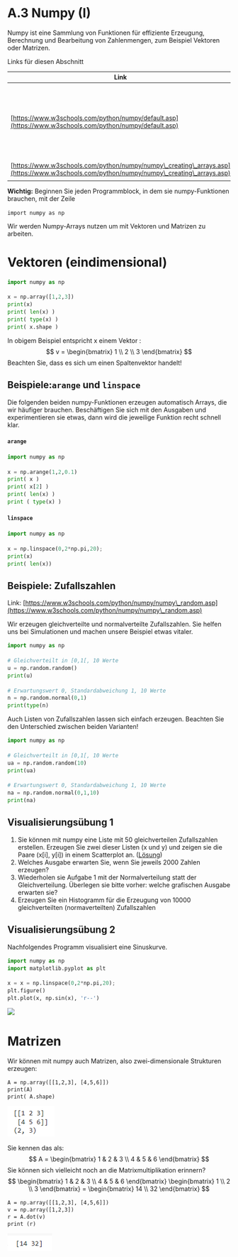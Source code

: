 # A.3 Numpy (I)

Numpy ist eine Sammlung von Funktionen für effiziente Erzeugung, Berechnung und Bearbeitung von Zahlenmengen, zum Beispiel Vektoren oder Matrizen. &#x20;

Links für diesen Abschnitt

| Link                                                                                                                                     | Beschreibung                                                                                                  |
| ---------------------------------------------------------------------------------------------------------------------------------------- | ------------------------------------------------------------------------------------------------------------- |
| [https://www.w3schools.com/python/numpy/default.asp](https://www.w3schools.com/python/numpy/default.asp)                                 | Eine umfangreiche, langsame Einführung. Wir brauchen davon aber nur, was in in diesem Script behandelt wird.  |
| [https://www.w3schools.com/python/numpy/numpy\_creating\_arrays.asp](https://www.w3schools.com/python/numpy/numpy\_creating\_arrays.asp) | arange                                                                                                        |
|                                                                                                                                          |                                                                                                               |

**Wichtig:** Beginnen Sie jeden Programmblock, in dem sie numpy-Funktionen brauchen, mit der Zeile

`import numpy as np`

Wir werden Numpy-Arrays nutzen um mit Vektoren und Matrizen zu arbeiten.

# Vektoren (eindimensional)

```python
import numpy as np

x = np.array([1,2,3])
print(x)
print( len(x) )
print( type(x) )
print( x.shape )
```

In obigem Beispiel entspricht x einem Vektor :
$$
v = \begin{bmatrix} 1 \\ 2  \\ 3  \end{bmatrix}
$$
Beachten Sie, dass es sich um einen Spaltenvektor handelt! 

## Beispiele:`arange` und  `linspace`

Die folgenden beiden numpy-Funktionen erzeugen automatisch Arrays, die wir häufiger brauchen. Beschäftigen Sie sich mit den Ausgaben und experimentieren sie etwas, dann wird die jeweilige Funktion recht schnell klar.

#### `arange`

```python
import numpy as np

x = np.arange(1,2,0.1)
print( x )
print( x[2] )
print( len(x) )
print ( type(x) )
```

####  `linspace`

```python
import numpy as np

x = np.linspace(0,2*np.pi,20);
print(x)
print( len(x))
```

## Beispiele: Zufallszahlen

Link: [https://www.w3schools.com/python/numpy/numpy\_random.asp](https://www.w3schools.com/python/numpy/numpy\_random.asp)

Wir erzeugen gleichverteilte und normalverteilte Zufallszahlen. Sie helfen uns bei Simulationen und machen unsere Beispiel etwas vitaler.

```python
import numpy as np

# Gleichverteilt in [0,1[, 10 Werte
u = np.random.random()
print(u)

# Erwartungswert 0, Standardabweichung 1, 10 Werte
n = np.random.normal(0,1)
print(type(n)

```

Auch Listen von Zufallszahlen lassen sich einfach erzeugen. Beachten Sie den Unterschied zwischen beiden Varianten!

```python
import numpy as np

# Gleichverteilt in [0,1[, 10 Werte
ua = np.random.random(10)
print(ua)

# Erwartungswert 0, Standardabweichung 1, 10 Werte
na = np.random.normal(0,1,10)
print(na)
```

## Visualisierungsübung 1


1. Sie können mit numpy  eine Liste mit 50 gleichverteilen Zufallszahlen erstellen. Erzeugen Sie zwei dieser Listen (x und y) und zeigen sie die Paare (x\[i], y\[i]) in einem Scatterplot an. ([Lösung](../../vertiefungen/loesungen-und-vertiefungen.md#scatterplot-von-paaren-aus-zufallszahlen))
2. Welches Ausgabe erwarten Sie, wenn Sie jeweils 2000 Zahlen erzeugen?
3. Wiederholen sie Aufgabe 1 mit der Normalverteilung statt der Gleichverteilung. Überlegen sie  bitte vorher: welche grafischen Ausgabe erwarten sie?
4. Erzeugen Sie ein Histogramm für die Erzeugung von 10000 gleichverteilten (normaverteilten) Zufallszahlen

## Visualisierungsübung 2

Nachfolgendes Programm visualisiert eine Sinuskurve.

```python
import numpy as np
import matplotlib.pyplot as plt

x = x = np.linspace(0,2*np.pi,20);
plt.figure()
plt.plot(x, np.sin(x), 'r--')
```

![](<../../.gitbook/assets/image (200).png>)

# Matrizen

Wir können mit numpy auch Matrizen, also zwei-dimensionale Strukturen erzeugen:

```
A = np.array([[1,2,3], [4,5,6]])
print(A)
print( A.shape) 
```

![image-20211126190627914](numpy-arrays.assets/image-20211126190627914.png)

Sie kennen das als:
$$
A = \begin{bmatrix} 1 & 2 & 3 \\ 4 & 5 & 6 \end{bmatrix}
$$
Sie können sich vielleicht noch an die Matrixmultiplikation erinnern?
$$
\begin{bmatrix} 1 & 2 & 3 \\ 4 & 5 & 6 \end{bmatrix} \begin{bmatrix} 1 \\ 2  \\ 3  \end{bmatrix} = \begin{bmatrix} 14 \\ 32  \end{bmatrix}
$$


```
A = np.array([[1,2,3], [4,5,6]])
v = np.array([1,2,3])
r = A.dot(v)
print (r)
```

![image-20211126191331169](numpy-arrays.assets/image-20211126191331169.png)

